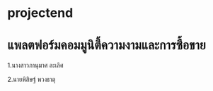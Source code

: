 ﻿# projectend
# แพลตฟอร์มคอมมูนิตี้ความงามและการซื้อขาย 

1.นางสาวภานุมาศ ละเลิศ

2.นายพิสิษฐ์ พวงธาตุ

